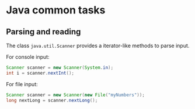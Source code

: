 # Java common tasks

## Parsing and reading

The class `java.util.Scanner` provides a iterator-like methods to parse input.

For console input:

```java
Scanner scanner = new Scanner(System.in);
int i = scanner.nextInt();
```

For file input:
```java
Scanner scanner = new Scanner(new File("myNumbers"));
long nextLong = scanner.nextLong();
```
